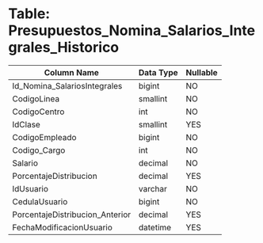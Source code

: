 # Table: Presupuestos_Nomina_Salarios_Integrales_Historico

| Column Name | Data Type | Nullable |
|-------------|-----------|----------|
| Id_Nomina_SalariosIntegrales | bigint | NO |
| CodigoLinea | smallint | NO |
| CodigoCentro | int | NO |
| IdClase | smallint | YES |
| CodigoEmpleado | bigint | NO |
| Codigo_Cargo | int | NO |
| Salario | decimal | NO |
| PorcentajeDistribucion | decimal | YES |
| IdUsuario | varchar | NO |
| CedulaUsuario | bigint | NO |
| PorcentajeDistribucion_Anterior | decimal | YES |
| FechaModificacionUsuario | datetime | YES |
